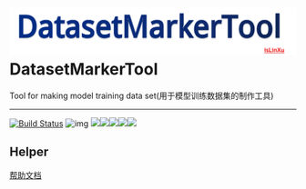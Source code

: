
# ![](img/logo.png)DatasetMarkerTool
Tool for making model training data set(用于模型训练数据集的制作工具)

---

[![Build Status](https://img.shields.io/endpoint.svg?url=https%3A%2F%2Factions-badge.atrox.dev%2Fatrox%2Fsync-dotenv%2Fbadge&style=flat)](https://github.com/isLinXu/DatasetMarkerTool) ![img](https://badgen.net/badge/icon/vison?icon=awesome&label)
![](https://badgen.net/github/stars/isLinXu/DatasetMarkerTool)![](https://badgen.net/github/forks/isLinXu/DatasetMarkerTool)![](https://badgen.net/github/prs/isLinXu/DatasetMarkerTool)![](https://badgen.net/github/releases/isLinXu/DatasetMarkerTool)![](https://badgen.net/github/license/isLinXu/DatasetMarkerTool)





## Helper

[帮助文档](Helper.md)
